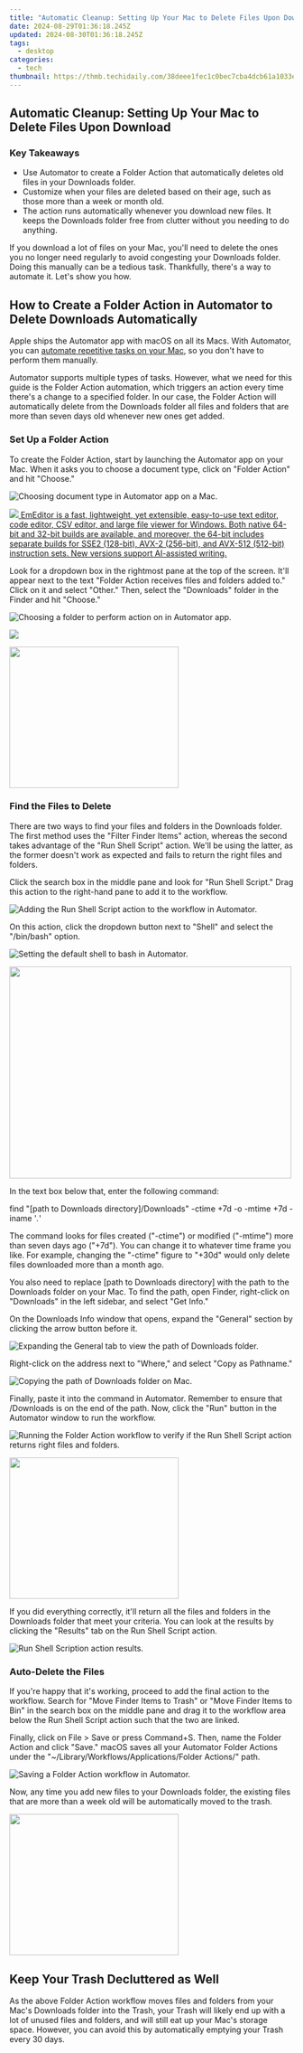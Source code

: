 ```yaml
---
title: "Automatic Cleanup: Setting Up Your Mac to Delete Files Upon Download"
date: 2024-08-29T01:36:18.245Z
updated: 2024-08-30T01:36:18.245Z
tags:
  - desktop
categories:
  - tech
thumbnail: https://thmb.techidaily.com/38deee1fec1c0bec7cba4dcb61a1033e4c5fd684f75205d6b2dd2ff58f0ec205.jpg
---
```


## Automatic Cleanup: Setting Up Your Mac to Delete Files Upon Download

### Key Takeaways

* Use Automator to create a Folder Action that automatically deletes old files in your Downloads folder.
* Customize when your files are deleted based on their age, such as those more than a week or month old.
* The action runs automatically whenever you download new files. It keeps the Downloads folder free from clutter without you needing to do anything.

 If you download a lot of files on your Mac, you'll need to delete the ones you no longer need regularly to avoid congesting your Downloads folder. Doing this manually can be a tedious task. Thankfully, there's a way to automate it. Let's show you how.

##  How to Create a Folder Action in Automator to Delete Downloads Automatically

 Apple ships the Automator app with macOS on all its Macs. With Automator, you can [automate repetitive tasks on your Mac](https://win-dash.techidaily.com/amd-ryzen-5-2600-driver-download-fast-simple-steps/), so you don't have to perform them manually.

 Automator supports multiple types of tasks. However, what we need for this guide is the Folder Action automation, which triggers an action every time there's a change to a specified folder. In our case, the Folder Action will automatically delete from the Downloads folder all files and folders that are more than seven days old whenever new ones get added.

###  Set Up a Folder Action

 To create the Folder Action, start by launching the Automator app on your Mac. When it asks you to choose a document type, click on "Folder Action" and hit "Choose."

![Choosing document type in Automator app on a Mac.](https://static1.howtogeekimages.com/wordpress/wp-content/uploads/2024/04/automatically-delete-downloads-on-a-mac-1.jpg) 

<!-- affiliate ads begin -->
<a href="https://shop.emeditor.com/order/checkout.php?PRODS=4610657&QTY=1&AFFILIATE=108875&CART=1"><img src="https://www.emeditor.com/wp-content/uploads/2024/06/emeditor_chat_ai.png" border="0">
EmEditor is a fast, lightweight, yet extensible, easy-to-use text editor, code editor, CSV editor, and large file viewer for Windows. Both native 64-bit and 32-bit builds are available, and moreover, the 64-bit includes separate builds for SSE2 (128-bit), AVX-2 (256-bit), and AVX-512 (512-bit) instruction sets. New versions support AI-assisted writing.</a>
<!-- affiliate ads end -->
 Look for a dropdown box in the rightmost pane at the top of the screen. It'll appear next to the text "Folder Action receives files and folders added to." Click on it and select "Other." Then, select the "Downloads" folder in the Finder and hit "Choose."

![Choosing a folder to perform action on in Automator app.](https://static1.howtogeekimages.com/wordpress/wp-content/uploads/2024/04/automatically-delete-downloads-on-a-mac-2.jpg) 

<!-- affiliate ads begin -->
<a href="https://shop.mondly.com/affiliate.php?ACCOUNT=ATISTUDI&AFFILIATE=108875&PATH=https%3A%2F%2Fwww.mondly.com%3FAFFILIATE%3D108875%26RESOURCE%3D%2BEducational%2B970x90%2B"><img src="https://secure.avangate.com/images/merchant/69c418c33ec2e1a4267fa9bb77fa1428/educational-970x90.gif" border="0"></a>
<!-- affiliate ads end -->
<!-- affiliate ads begin -->
<a href="https://dhgate.sjv.io/c/5597632/1678785/12108" target="_top" id="1678785"><img src="//a.impactradius-go.com/display-ad/12108-1678785" border="0" alt="" width="300" height="250"/></a>
<!-- affiliate ads end -->
###  Find the Files to Delete

 There are two ways to find your files and folders in the Downloads folder. The first method uses the "Filter Finder Items" action, whereas the second takes advantage of the "Run Shell Script" action. We'll be using the latter, as the former doesn't work as expected and fails to return the right files and folders.

 Click the search box in the middle pane and look for "Run Shell Script." Drag this action to the right-hand pane to add it to the workflow.

![Adding the Run Shell Script action to the workflow in Automator.](https://static1.howtogeekimages.com/wordpress/wp-content/uploads/2024/04/automatically-delete-downloads-on-a-mac-4.jpg) 

 On this action, click the dropdown button next to "Shell" and select the "/bin/bash" option.

![Setting the default shell to bash in Automator.](https://static1.howtogeekimages.com/wordpress/wp-content/uploads/2024/04/automatically-delete-downloads-on-a-mac-5.jpg) 

<!-- affiliate ads begin -->
<a href="https://electronicx.pxf.io/c/5597632/1872456/14483" target="_top" id="1872456"><img src="//a.impactradius-go.com/display-ad/14483-1872456" border="0" alt="" width="500" height="375"/></a><img height="0" width="0" src="https://imp.pxf.io/i/5597632/1872456/14483" style="position:absolute;visibility:hidden;" border="0" />
<!-- affiliate ads end -->
 In the text box below that, enter the following command:

find "[path to Downloads directory]/Downloads" -ctime +7d -o -mtime +7d -iname '*.*'

 The command looks for files created ("-ctime") or modified ("-mtime") more than seven days ago ("+7d"). You can change it to whatever time frame you like. For example, changing the "-ctime" figure to "+30d" would only delete files downloaded more than a month ago.

 You also need to replace \[path to Downloads directory\] with the path to the Downloads folder on your Mac. To find the path, open Finder, right-click on "Downloads" in the left sidebar, and select "Get Info."

 On the Downloads Info window that opens, expand the "General" section by clicking the arrow button before it.

![Expanding the General tab to view the path of Downloads folder.](https://static1.howtogeekimages.com/wordpress/wp-content/uploads/2024/04/automatically-delete-downloads-on-a-mac-10-1.jpg) 

 Right-click on the address next to "Where," and select "Copy as Pathname."

![Copying the path of Downloads folder on Mac.](https://static1.howtogeekimages.com/wordpress/wp-content/uploads/2024/04/automatically-delete-downloads-on-a-mac-11.jpg) 

 Finally, paste it into the command in Automator. Remember to ensure that /Downloads is on the end of the path. Now, click the "Run" button in the Automator window to run the workflow.

![Running the Folder Action workflow to verify if the Run Shell Script action returns right files and folders.](https://static1.howtogeekimages.com/wordpress/wp-content/uploads/2024/04/automatically-delete-downloads-on-a-mac-8.jpg) 

<!-- affiliate ads begin -->
<a href="https://modlily.sjv.io/c/5597632/2072819/17059" target="_top" id="2072819"><img src="//a.impactradius-go.com/display-ad/17059-2072819" border="0" alt="" width="300" height="250"/></a><img height="0" width="0" src="https://imp.pxf.io/i/5597632/2072819/17059" style="position:absolute;visibility:hidden;" border="0" />
<!-- affiliate ads end -->
 If you did everything correctly, it'll return all the files and folders in the Downloads folder that meet your criteria. You can look at the results by clicking the "Results" tab on the Run Shell Script action.

![Run Shell Scription action results.](https://static1.howtogeekimages.com/wordpress/wp-content/uploads/2024/04/automatically-delete-downloads-on-a-mac-7.jpg) 

###  Auto-Delete the Files

 If you're happy that it's working, proceed to add the final action to the workflow. Search for "Move Finder Items to Trash" or "Move Finder Items to Bin" in the search box on the middle pane and drag it to the workflow area below the Run Shell Script action such that the two are linked.

 Finally, click on File > Save or press Command+S. Then, name the Folder Action and click "Save." macOS saves all your Automator Folder Actions under the "\~/Library/Workflows/Applications/Folder Actions/" path.

![Saving a Folder Action workflow in Automator.](https://static1.howtogeekimages.com/wordpress/wp-content/uploads/2024/04/automatically-delete-downloads-on-a-mac-9.jpg) 

 Now, any time you add new files to your Downloads folder, the existing files that are more than a week old will be automatically moved to the trash.

<!-- affiliate ads begin -->
<a href="https://bluettius.sjv.io/c/5597632/2027209/17108" target="_top" id="2027209"><img src="//a.impactradius-go.com/display-ad/17108-2027209" border="0" alt="" width="300" height="250"/></a><img height="0" width="0" src="https://imp.pxf.io/i/5597632/2027209/17108" style="position:absolute;visibility:hidden;" border="0" />
<!-- affiliate ads end -->
##  Keep Your Trash Decluttered as Well

 As the above Folder Action workflow moves files and folders from your Mac's Downloads folder into the Trash, your Trash will likely end up with a lot of unused files and folders, and will still eat up your Mac's storage space. However, you can avoid this by automatically emptying your Trash every 30 days.

<ins class="adsbygoogle"
     style="display:block"
     data-ad-format="autorelaxed"
     data-ad-client="ca-pub-7571918770474297"
     data-ad-slot="1223367746"></ins>



<ins class="adsbygoogle"
     style="display:block"
     data-ad-client="ca-pub-7571918770474297"
     data-ad-slot="8358498916"
     data-ad-format="auto"
     data-full-width-responsive="true"></ins>


